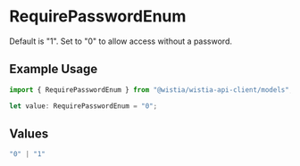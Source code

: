 # RequirePasswordEnum

Default is "1". Set to "0" to allow access without a password.

## Example Usage

```typescript
import { RequirePasswordEnum } from "@wistia/wistia-api-client/models";

let value: RequirePasswordEnum = "0";
```

## Values

```typescript
"0" | "1"
```